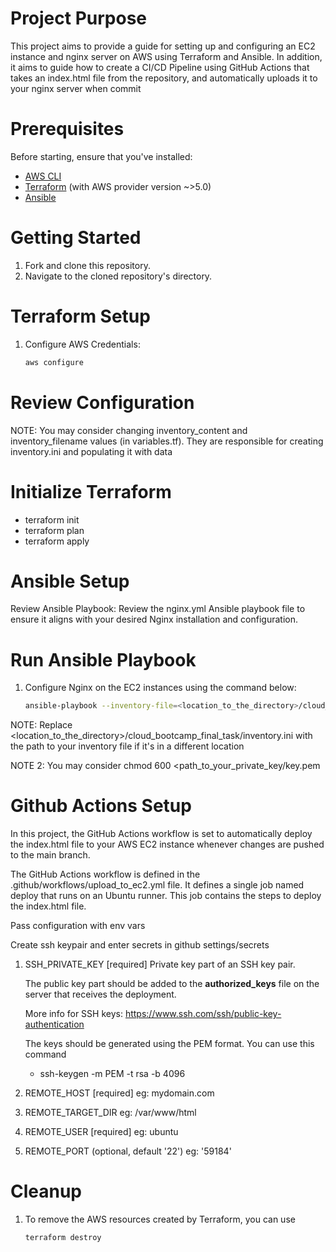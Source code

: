 # Project Purpose
This project aims to provide a guide for setting up and configuring an EC2 instance and nginx server on AWS using Terraform and Ansible.
In addition, it aims to guide how to create a CI/CD Pipeline using GitHub Actions that takes an index.html file from the repository, and automatically uploads it to your nginx server when commit

# Prerequisites
Before starting, ensure that you've installed:

- [AWS CLI](https://docs.aws.amazon.com/cli/latest/userguide/getting-started-install.html)
- [Terraform](https://developer.hashicorp.com/terraform/tutorials/aws-get-started/install-cli) (with AWS provider version ~>5.0)
- [Ansible](https://docs.ansible.com/ansible/latest/installation_guide/intro_installation.html)


# Getting Started
1. Fork and clone this repository.
2. Navigate to the cloned repository's directory.


# Terraform Setup
1. Configure AWS Credentials:
   ```bash
   aws configure

# Review Configuration
NOTE: You may consider changing inventory_content and inventory_filename values (in variables.tf).
They are responsible for creating inventory.ini and populating it with data

# Initialize Terraform
- terraform init
- terraform plan
- terraform apply


# Ansible Setup
Review Ansible Playbook:
Review the nginx.yml Ansible playbook file to ensure it aligns with your desired Nginx installation and configuration.

# Run Ansible Playbook
1. Configure Nginx on the EC2 instances using the command below:
   ```bash
   ansible-playbook --inventory-file=<location_to_the_directory>/cloud_bootcamp_final_task/inventory.ini install_nginx.yml

NOTE: Replace <location_to_the_directory>/cloud_bootcamp_final_task/inventory.ini with the path to your inventory file if it's in a different location

NOTE 2: You may consider chmod 600 <path_to_your_private_key/key.pem


# Github Actions Setup
In this project, the GitHub Actions workflow is set to automatically deploy the index.html file to your AWS EC2 instance whenever changes are pushed to the main branch.

The GitHub Actions workflow is defined in the .github/workflows/upload_to_ec2.yml file.
It defines a single job named deploy that runs on an Ubuntu runner. This job contains the steps to deploy the index.html file.

Pass configuration with env vars

Create ssh keypair and enter secrets in github settings/secrets
1. SSH_PRIVATE_KEY [required]
   Private key part of an SSH key pair.

   The public key part should be added to the **authorized_keys** file on the server that receives the deployment.
   
   More info for SSH keys: https://www.ssh.com/ssh/public-key-authentication
   
   The keys should be generated using the PEM format. You can use this command
   
   - ssh-keygen -m PEM -t rsa -b 4096

2. REMOTE_HOST [required]
   eg: mydomain.com

3. REMOTE_TARGET_DIR
   eg: /var/www/html

5. REMOTE_USER [required]
   eg: ubuntu

6. REMOTE_PORT (optional, default '22')
   eg: '59184'

# Cleanup
1. To remove the AWS resources created by Terraform, you can use
   ```bash
   terraform destroy
